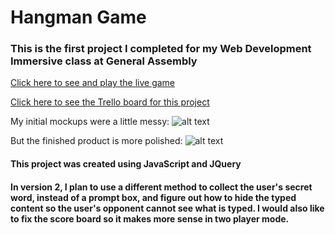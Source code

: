 # Hangman Game

### This is the first project I completed for my Web Development Immersive class at General Assembly

[Click here to see and play the live game](http://play-hangman.bitballoon.com/)

[Click here to see the Trello board for this project](https://trello.com/b/FaMcXkwt/wdi-project-1)

My initial mockups were a little messy:
![alt text](http://i.imgur.com/CJ8A5HX.jpg "Hangman Game Mockup")


But the finished product is more polished:
![alt text](http://i.imgur.com/KsegvSx.png "Hangman Game Screenshot")


#### This project was created using JavaScript and JQuery

#### In version 2, I plan to use a different method to collect the user's secret word, instead of a prompt box, and figure out how to hide the typed content so the user's opponent cannot see what is typed. I would also like to fix the score board so it makes more sense in two player mode.
